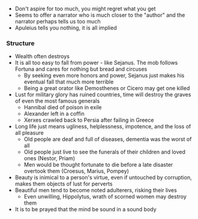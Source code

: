  - Don't aspire for too much, you might regret what you get
 - Seems to offer a narrator who is much closer to the "author" and the narrator perhaps tells us too much
 - Apuleius tells you nothing, it is all implied

### Structure
 - Wealth often destroys
 - It is all too easy to fall from power - like Sejanus. The mob follows Fortuna and cares for nothing but bread and circuses
	 - By seeking even more honors and power, Sejanus just makes his eventual fall that much more terrible
	 - Being a great orator like Demosthenes or Cicero may get one killed
 - Lust for military glory has ruined countries, time will destroy the graves of even the most famous generals
	 - Hannibal died of poison in exile
	 - Alexander left in a coffin
	 - Xerxes crawled back to Persia after failing in Greece
 - Long life just means ugliness, helplessness, impotence, and the loss of all pleasure
	 - Old people are deaf and full of diseases, dementia was the worst of all
	 - Old people just live to see the funerals of their children and loved ones (Nestor, Priam)
	 - Men would be thought fortunate to die before a late disaster overtook them (Croesus, Marius, Pompey)
 - Beauty is inimical to a person's virtue, even if untouched by corruption, makes them objects of lust for perverts
 - Beautiful men tend to become noted adulterers, risking their lives
	 - Even unwilling, Hippolytus, wrath of scorned women may destroy them
 - It is to be prayed that the mind be sound in a sound body
